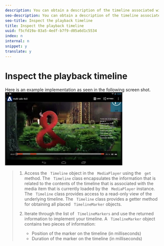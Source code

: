 ```yaml
---
description: You can obtain a description of the timeline associated with the currently selected item being played by . This is most useful when your application displays a custom scrub-bar control in which the content sections that correspond to ad content are identified.
seo-description: You can obtain a description of the timeline associated with the currently selected item being played by . This is most useful when your application displays a custom scrub-bar control in which the content sections that correspond to ad content are identified.
seo-title: Inspect the playback timeline
title: Inspect the playback timeline
uuid: f5cfd19a-83a5-4edf-b7f9-d05a6d1c5534
index: n
internal: n
snippet: y
translate: y
---
```


# Inspect the playback timeline

Here is an example implementation as seen in the following screen shot.  ![](images/inspect-playback.jpg) 

>1. Access the ` Timeline` object in the ` MediaPlayer` using the ` get` method.
>   The ` Timeline` class encapsulates the information that is related to the contents of the timeline that is associated with the media item that is currently loaded by the ` MediaPlayer` instance. The ` Timeline` class provides access to a read-only view of the underlying timeline. The ` Timeline` class provides a getter method for obtaining all placed ` TimelineMarker` objects. 
>
>1. Iterate through the list of ` TimelineMarkers` and use the returned information to implement your timeline.
>       A ` TimelineMarker` object contains two pieces of information: 
>    
>    * Position of the marker on the timeline (in milliseconds)
>    * Duration of the marker on the timeline (in milliseconds)
>    
